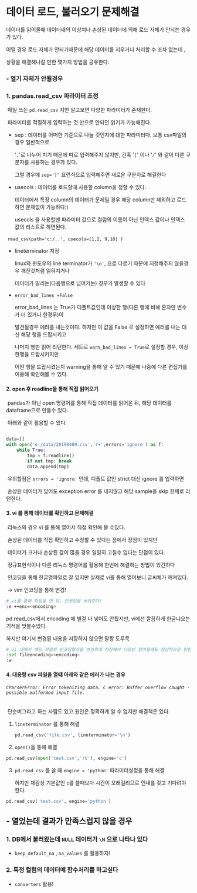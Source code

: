 # 데이터 로드, 불러오기 문제해결



데이터를 읽어올때 데이터내의 이상치나 손상된 데이터에 의해 로드 자체가 안되는 경우가 있다.

이럴 경우 로드 자체가 안되기때문에 해당 데이터를 지우거나 처리할 수 조차 없는데 ,

상황을 해결해나갈 만한 몇가지 방법을 공유한다.



### - 열기 자체가 안될경우



### 1. pandas.read_csv 파라미터 조정

​	매일 쓰는 `pd.read_csv` 지만 알고보면 다양한 파라미터가 존재한다.

​	파라미터를 적절하게 입력하는 것 만으로 안되던 읽기가 가능해진다.



- sep : 데이터를 어떠한 기준으로 나눌 것인지에 대한 파라미터다. 보통 csv파일의 경우 일반적으로

  '`,`'로 나누어 지기 때문에 따로 입력해주지 않지만, 간혹 '`|`' 이나  '`/`' 와 같이 다른 구분자를 사용하는 경우가 있다.

  그럴 경우에 `sep='|'` 요런식으로 입력해주면 새로운 구분자로 해결한다



- usecols : 데이터를 로드할때 사용할 column을 정할 수 있다. 

  데이터에서 특정 column의 데이터가 문제일 경우 해당 column만 제외하고 로드하면 문제없이 가능하다:)

  usecols 을 사용할땐 파라미터 값으로 컬럼의 이름이 아닌 인덱스 값이나 인덱스 값의 리스트로 하면된다.



​	`read_csv(path='c:/..', usecols=[1,2, 9,10] )`



- lineterminator 지정

  linux와 윈도우의 line terminator가 `'\n'`, 으로 다르기 때문에 지정해주지 않을경우 깨진것처럼 읽혀지거나

  데이터가 밀리는(다음행으로 넘어가는) 경우가 발생할 수 있다



- `error_bad_lines =False`

  error_bad_lines 는 True가 디폴트값인데 이상한 행(다른 행에 비해 혼자만 변수가 더 있거나 한경우)이 

  발견될경우 에러를 내는것이다. 하지만 이 값을 False 로 설정하면 에러를 내는 대신 해당 행을 드랍시키고

  나머지 행만 읽어 리턴한다. 세트로 `warn_bad_lines = True`로 설정할 경우, 이상한행을 드랍시키지만

  어떤 행을 드랍시켰는지 warning을 통해 알 수 있기 때문에 나중에 다른 편집기를 이용해 확인해볼 수 있다.

  

#### 2. open 후 readline을 통해 직접 읽어오기



​	pandas가 아닌 open 명령어를 통해 직접 데이터를 읽어온 뒤, 해당 데이터를 dataframe으로 만들수 있다.

​	아래와 같이 활용할 수 있다.

```python

data=[]
with open('e:/data/20190409.csv','r+',errors='ignore') as f:
    while True:
        tmp = f.readline()
        if not tmp: break
        data.append(tmp)
```



​	유의할점은 `errors = 'ignore'` 인데, 디폴트 값인 strict 대신 ignore 를 입력하면

​	손상된 데이터가 있어도 exception error 를 내지않고 해당 sample을 skip 한채로 리턴한다.





#### 3. vi 를 통해 데이터를 확인하고 문제해결

​	리눅스의 경우 vi 를 통해 열어서 직접 확인해 볼 수있다.

​	손상된 데이터를 직접 확인하고 수정할 수 있다는 점에서 장점이 있지만

​	데이터가 크거나 손상된 값이 많을 경우 일일히 고칠수 없다는 단점이 있다.

​	정규표현식이나 다른 리눅스 명령어를 활용해 한번에 해결하는 방법이 있긴하다 



​	인코딩을 통해 한글명파일로 잘 있지만 실제로 vi를 통해 열어보니 글씨체가 깨져있다.

​	-> vim 인코딩을 통해 변경!

```bash
# vi를 통해 파일을 연 뒤, 인코딩을 바꿔준다!
:e ++enc=<encoding>
```

pd.read_csv에서 encoding 에 별걸 다 넣어도 안됬지만, vi에선 깔끔하게 한글나오는 기적을 맛볼수있다.

하지만 여기서 변경된 내용을 저장하지 않으면 말짱 도루묵

```python
# vi 내에서 해당 파일의 인코딩형식을 변경후에 저장해야 다음번 읽어올때도 정상적으로 읽힌다.
:set fileencoding=<encoding>
:w
```





#### 4. 대용량 csv 파일을 열때 아래와 같은 에러가 나는 경우

###### `CParserError: Error tokenizing data. C error: Buffer overflow caught - possible malformed input file.`

​	단순버그라고 하는 사람도 있고 원인은 정확하게 알 수 없지만 해결책은 있다.



1. `lineterminator` 를 통해 해결

   ```py
   pd.read_csv('file.csv', lineterminator='\n')
   ```

   

2. `open()`을 통해 해결

```python
pd.read_csv(open('test.csv','rU'), engine='c')
```



3. `pd.read_csv` 를 쓸 때 `engine = 'python'` 파라미터설정을 통해 해결  

   하지만 체감상 기본값인 `c`를 쓸때보다 시간이 오래걸리므로 인내를 갖고 기다려야 한다.

```py
pd.read_csv('test.csv', engine='python')
```









## - 열었는데 결과가 만족스럽지 않을 경우



### 1. DB에서 불러왔는데 `NULL` 데이터가 `\N` 으로 나타나 있다

- `keep_default_na` , `na_values` 를 활용하자!



### 2. 특정 컬럼의 데이터에 함수처리를 하고싶다

- `converters` 활용!

  
